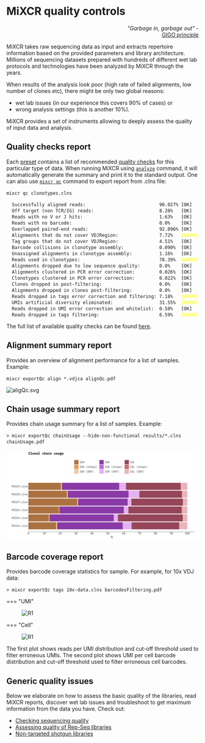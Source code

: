 # MiXCR quality controls  

<div align="right">
<i>"Garbage in, garbage out"</i> - <br>
<a href="https://en.wikipedia.org/wiki/Garbage_in,_garbage_out">GIGO principle</a>
</div>


MiXCR takes raw sequencing data as input and extracts repertoire information based on the provided parameters and library architecture. Millions of sequencing datasets prepared with hundreds of different wet lab protocols and technologies have been analyzed by MiXCR through the years.

When results of the analysis look poor (high rate of failed alignments, low number of clones etc), there might be only two global reasons:

 - wet lab issues (in our experience this covers 90% of cases) or 
 - wrong analysis settings (this is another 10%).

MiXCR provides a set of instruments allowing to deeply assess the quality of input data and analysis.

## Quality checks report

Each [preset](overview-built-in-presets.md) contains a list of recommended [quality checks](qc-list-of-checks.md) for this particular type of data. When running MiXCR using [`analyze`](mixcr-analyze.md) command, it will automatically generate the summary and print it to the standard output. One can also use [`mixcr qc`](mixcr-qc.md) command to export report from .clns file:
```
mixcr qc clonotypes.clns
```
<pre><code>  Successfully aligned reads:                           90.027% [OK]
  Off target (non TCR/IG) reads:                        8.28%   [OK]
  Reads with no V or J hits:                            1.63%   [OK]
  Reads with no barcode:                                0.0%    [OK]
  Overlapped paired-end reads:                          92.096% [OK]
  Alignments that do not cover VDJRegion:               7.72%   <span style="color:yellow">[WARN]</span>
  Tag groups that do not cover VDJRegion:               4.51%   [OK]
  Barcode collisions in clonotype assembly:             0.090%  [OK]
  Unassigned alignments in clonotype assembly:          1.16%   [OK]
  Reads used in clonotypes:                             78.39%  <span style="color:yellow">[WARN]</span>
  Alignments dropped due to low sequence quality:       0.0%    [OK]
  Alignments clustered in PCR error correction:         0.026%  [OK]
  Clonotypes clustered in PCR error correction:         0.022%  [OK]
  Clones dropped in post-filtering:                     0.0%    [OK]
  Alignments dropped in clones post-filtering:          0.0%    [OK]
  Reads dropped in tags error correction and filtering: 7.18%   <span style="color:yellow">[WARN]</span>
  UMIs artificial diversity eliminated:                 31.55%  <span style="color:yellow">[WARN]</span>
  Reads dropped in UMI error correction and whitelist:  0.58%   [OK]
  Reads dropped in tags filtering:                      6.59%   <span style="color:yellow">[WARN]</span>
</code></pre>

The full list of available quality checks can be found [here](qc-list-of-checks.md).

## Alignment summary report

Provides an overview of alignment performance for a list of samples. Example:

```
mixcr exportQc align *.vdjca alignQc.pdf
```
![aligQc.svg](pics/exportQc-align.svg)

## Chain usage summary report

Provides chain usage summary for a list of samples. Example:
```shell
> mixcr exportQc chainUsage --hide-non-functional results/*.clns chainUsage.pdf 
```
![chainUsage.svg](pics/exportQc-chainUsage.png)

## Barcode coverage report

Provides barcode coverage statistics for sample. For example, for 10x VDJ data:
```shell
> mixcr exportQc tags 10x-data.clns barcodesFiltering.pdf 
```

=== "UMI"
    <figure markdown>
    ![R1](pics/exportQc-umi.svg)
    </figure>
=== "Cell"
    <figure markdown>
    ![R1](pics/exportQc-cell.svg)
    </figure>

The first plot shows reads per UMI distribution and cut-off threshold used to filter erroneous UMIs. The second plot shows UMI per cell barcode distribution and cut-off threshold used to filter erroneous cell barcodes.

## Generic quality issues

Below we elaborate on how to assess the basic quality of the libraries, read MiXCR reports, discover wet lab issues and troubleshoot to get maximum information from the data you have. Check out:

 - [Checking sequencing quality](qc-sequencing-quality.md)
 - [Assessing quality of Rep-Seq libraries](qc-repseq.md)
 - [Non-targeted shotgun libraries](qc-rnaseq.md)
